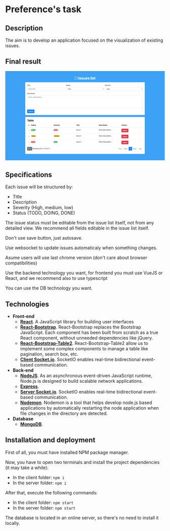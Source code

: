 # Preference's task
## Description
The aim is to develop an application focused on the visualization of existing issues. 

## Final result
![](./img/example.png)

## Specifications
Each issue will be structured by: 
- Title 
- Description
- Severity (High, medium, low) 
- Status (TODO, DOING, DONE)

The issue status must be editable from the issue list itself, not from any detailed view. We recommend all fields editable in the issue list itself.

Don't use save button, just autosave.

Use websocket to update issues automaticaly when something changes.

Asume users will use last chrome version (don't care about browser compatibilities)

Use the backend technology you want, for frontend you must use VueJS or React, and we recommend also to use typescript

You can use the DB technology you want.

## Technologies
- **Front-end**
  - [**React**](https://es.reactjs.org/). A JavaScript library for building user interfaces
  - [**React-Bootstrap**](https://react-bootstrap.github.io/). React-Bootstrap replaces the Bootstrap JavaScript. Each component has been built from scratch as a true React component, without unneeded dependencies like jQuery.
  - [**React-Bootstrap-Table2**](https://react-bootstrap-table.github.io/react-bootstrap-table2/). React-Bootstrap-Table2 allow us to implement some complex components to manage a table like pagination, search box, etc.
  - [**Client Socket.io**](https://www.npmjs.com/package/socket.io). SocketIO enables real-time bidirectional event-based communication.
- **Back-end**
  - [**NodeJS**](https://nodejs.org/en/). As an asynchronous event-driven JavaScript runtime, Node.js is designed to build scalable network applications.
  - [**Express**](https://www.npmjs.com/package/express). 
  - [**Server Socket.io**](https://www.npmjs.com/package/socket.io). SocketIO enables real-time bidirectional event-based communication.
  - [**Nodemon**](https://www.npmjs.com/package/nodemon). Nodemon is a tool that helps develop node.js based applications by automatically restarting the node application when file changes in the directory are detected.
- **Database**
  - [**MongoDB**](https://www.mongodb.com/).

## Installation and deployment
First of all, you must have installed NPM package manager.

Now, you have to open two terminals and install the project dependencies (it may take a while):
  - In the client folder: `npm i`
  - In the server folder: `npm i`

After that, execute the following commands:
  - In the client folder: `npm start`
  - In the server folder: `npm start` 
  
The database is located in an online server, so there's no need to install it locally.
